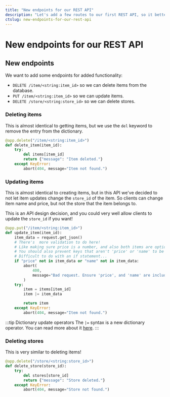 ```yaml
---
title: "New endpoints for our REST API"
description: "Let's add a few routes to our first REST API, so it better matches what a production REST API would look like."
ctslug: new-endpoints-for-our-rest-api
---
```


# New endpoints for our REST API

## New endpoints

We want to add some endpoints for added functionality:

- `DELETE /item/<string:item_id>` so we can delete items from the database.
- `PUT /item/<string:item_id>` so we can update items.
- `DELETE /store/<string:store_id>` so we can delete stores.

### Deleting items

This is almost identical to getting items, but we use the `del` keyword to remove the entry from the dictionary.

```py title="app.py"
@app.delete("/item/<string:item_id>")
def delete_item(item_id):
    try:
        del items[item_id]
        return {"message": "Item deleted."}
    except KeyError:
        abort(404, message="Item not found.")
```

### Updating items

This is almost identical to creating items, but in this API we've decided to not let item updates change the `store_id` of the item. So clients can change item name and price, but not the store that the item belongs to.

This is an API design decision, and you could very well allow clients to update the `store_id` if you want!

```py title="app.py"
@app.put("/item/<string:item_id>")
def update_item(item_id):
    item_data = request.get_json()
    # There's  more validation to do here!
    # Like making sure price is a number, and also both items are optional
    # You should also prevent keys that aren't 'price' or 'name' to be passed
    # Difficult to do with an if statement...
    if "price" not in item_data or "name" not in item_data:
        abort(
            400,
            message="Bad request. Ensure 'price', and 'name' are included in the JSON payload.",
        )
    try:
        item = items[item_id]
        item |= item_data

        return item
    except KeyError:
        abort(404, message="Item not found.")
```

:::tip Dictionary update operators
The `|=` syntax is a new dictionary operator. You can read more about it [here](https://blog.teclado.com/python-dictionary-merge-update-operators/).
:::

### Deleting stores

This is very similar to deleting items!

```py title="app.py"
@app.delete("/store/<string:store_id>")
def delete_store(store_id):
    try:
        del stores[store_id]
        return {"message": "Store deleted."}
    except KeyError:
        abort(404, message="Store not found.")
```
